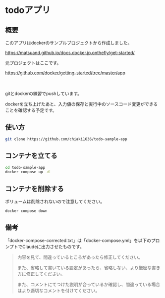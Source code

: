 # todoアプリ

## 概要
このアプリはdockerのサンプルプロジェクトから作成しました。

https://matsuand.github.io/docs.docker.jp.onthefly/get-started/

元プロジェクトはここです。

https://github.com/docker/getting-started/tree/master/app

　

gitとdockerの練習でpushしています。

dockerを立ち上げたあと、入力値の保存と実行中のソースコード変更ができることを確認する予定です。

## 使い方
```bash
git clone https://github.com/chiaki1636/todo-sample-app
```

## コンテナを立てる
```bash
cd todo-sample-app
docker compose up -d
```

## コンテナを削除する
ボリュームは削除されないので注意してください。

```bash
docker compose down
```
## 備考
「docker-compose-corrected.txt」は「docker-compose.yml」を以下のプロンプトでClaudeに出力させたものです。

> 内容を見て、間違っているところがあったら修正してください。
> 
> また、省略して書いている設定があったら、省略しない、より厳密な書き方に修正してください。
> 
> また、コメントにてつけた説明が合っているか確認し、間違っている場合はより適切なコメントを付けてください。
